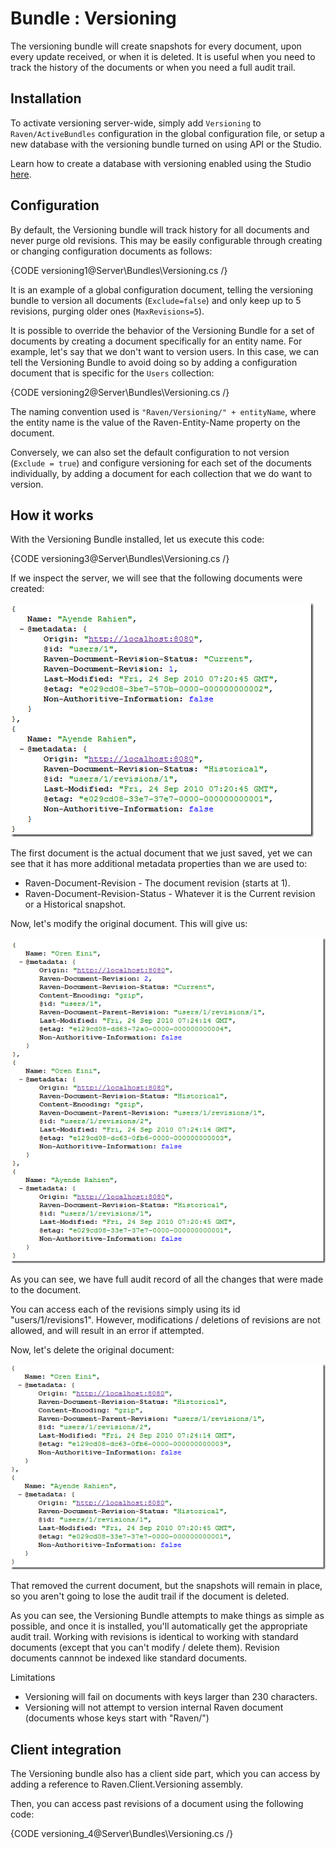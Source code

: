 # Bundle : Versioning

The versioning bundle will create snapshots for every document, upon every update received, or when it is deleted. It is useful when you need to track the history of the documents or when you need a full audit trail.

## Installation

To activate versioning server-wide, simply add `Versioning` to `Raven/ActiveBundles` configuration in the global configuration file, or setup a new database with the versioning bundle turned on using API or the Studio.

Learn how to create a database with versioning enabled using the Studio [here](../../studio/overview/settings/versioning).

## Configuration

By default, the Versioning bundle will track history for all documents and never purge old revisions. This may be easily configurable through creating or changing configuration documents as follows:

{CODE versioning1@Server\Bundles\Versioning.cs /}

It is an example of a global configuration document, telling the versioning bundle to version all documents (`Exclude=false`) and only keep up to 5 revisions, purging older ones (`MaxRevisions=5`).

It is possible to override the behavior of the Versioning Bundle for a set of documents by creating a document specifically for an entity name. For example, let's say that we don't want to version users. In this case, we can tell the Versioning Bundle to avoid doing so by adding a configuration document that is specific for the `Users` collection:

{CODE versioning2@Server\Bundles\Versioning.cs /}

The naming convention used is `"Raven/Versioning/" + entityName`, where the entity name is the value of the Raven-Entity-Name property on the document.

Conversely, we can also set the default configuration to not version (`Exclude = true`) and configure versioning for each set of the documents individually, by adding a document for each collection that we do want to version.

## How it works

With the Versioning Bundle installed, let us execute this code:

{CODE versioning3@Server\Bundles\Versioning.cs /}

If we inspect the server, we will see that the following documents were created:

![Figure 1: Versioned Documents](images\versioned_docs.png)

The first document is the actual document that we just saved, yet we can see that it has more additional metadata properties than we are used to:

* Raven-Document-Revision - The document revision (starts at 1).
* Raven-Document-Revision-Status - Whatever it is the Current revision or a Historical snapshot.

Now, let's modify the original document. This will give us:

![Figure 2: Versioned Documents, Modified](images\versioned_docs_2.png)

As you can see, we have full audit record of all the changes that were made to the document.

You can access each of the revisions simply using its id "users/1/revisions1". However, modifications / deletions of revisions are not allowed, and will result in an error if attempted.

Now, let's delete the original document:

![Figure 3: Versioned Documents, Deleted](images\versioned_docs_3.png)

That removed the current document, but the snapshots will remain in place, so you aren't going to lose the audit trail if the document is deleted. 

As you can see, the Versioning Bundle attempts to make things as simple as possible, and once it is installed, you'll automatically get the appropriate audit trail. Working with revisions is identical to working with standard documents (except that you can't modify / delete them). Revision documents cannnot be indexed like standard documents.

Limitations

* Versioning will fail on documents with keys larger than 230 characters.
* Versioning will not attempt to version internal Raven document (documents whose keys start with "Raven/")

## Client integration

The Versioning bundle also has a client side part, which you can access by adding a reference to Raven.Client.Versioning assembly.

Then, you can access past revisions of a document using the following code:

{CODE versioning_4@Server\Bundles\Versioning.cs /}
